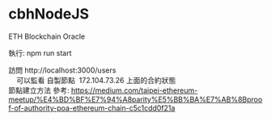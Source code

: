 # cbhNodeJS
ETH Blockchain Oracle

執行: npm run start

訪問 http://localhost:3000/users <br>
    
可以監看 自製節點  172.104.73.26 上面的合約狀態  <br>
節點建立方法 參考: https://medium.com/taipei-ethereum-meetup/%E4%BD%BF%E7%94%A8parity%E5%BB%BA%E7%AB%8Bproof-of-authority-poa-ethereum-chain-c5c1cdd0f21a <br>

    

